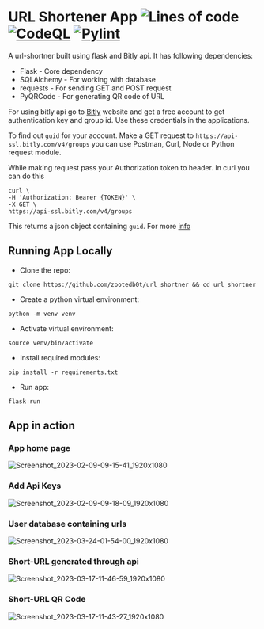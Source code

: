 # URL Shortener App ![Lines of code](https://img.shields.io/tokei/lines/github/zootedb0t/url_shortner?style=flat-square)  [![CodeQL](https://github.com/zootedb0t/url_shortner/actions/workflows/codeql.yml/badge.svg)](https://github.com/zootedb0t/url_shortner/actions/workflows/codeql.yml) [![Pylint](https://github.com/zootedb0t/url_shortner/actions/workflows/pylint.yml/badge.svg)](https://github.com/zootedb0t/url_shortner/actions/workflows/pylint.yml)

A url-shortner built using flask and Bitly api. It has following dependencies:

- Flask - Core dependency
- SQLAlchemy - For working with database
- requests - For sending GET and POST request
- PyQRCode - For generating QR code of URL

For using bitly api go to [Bitly](https://bitly.com/) website and get a free account to get authentication key and group id. Use these credentials in the applications.

To find out `guid` for your account. Make a GET request to
`https://api-ssl.bitly.com/v4/groups` you can use Postman, Curl, Node or Python request module.

While making request pass your Authorization token to header. In curl you can do this

```
curl \
-H 'Authorization: Bearer {TOKEN}' \
-X GET \
https://api-ssl.bitly.com/v4/groups
```
This returns a json object containing `guid`.
For more [info](https://dev.bitly.com/api-reference/#getGroups)

## Running App Locally
- Clone the repo:
``` 
git clone https://github.com/zootedb0t/url_shortner && cd url_shortner
```
- Create a python virtual environment:
``` 
python -m venv venv
```
- Activate virtual environment:
```
source venv/bin/activate
```
- Install required modules:
```
pip install -r requirements.txt
```
- Run app:
``` 
flask run
```

## App in action

### App home page

![Screenshot_2023-02-09-09-15-41_1920x1080](https://user-images.githubusercontent.com/62596687/217713743-eec20961-bc2d-4bf8-8cfc-c5a548e608de.png)

### Add Api Keys

![Screenshot_2023-02-09-09-18-09_1920x1080](https://user-images.githubusercontent.com/62596687/217714137-37eb9f0f-c7fa-45a5-9e3e-2b1f378593e6.png)

### User database containing urls

![Screenshot_2023-03-24-01-54-00_1920x1080](https://user-images.githubusercontent.com/62596687/227464959-4840ac87-7ebe-48ae-b7aa-4208f9ea0481.png)

### Short-URL generated through api

![Screenshot_2023-03-17-11-46-59_1920x1080](https://user-images.githubusercontent.com/62596687/225827693-0fb0b78b-46ec-4f1b-bfb0-1fa19f24beb1.png)

### Short-URL QR Code

![Screenshot_2023-03-17-11-43-27_1920x1080](https://user-images.githubusercontent.com/62596687/225827304-4635c979-2da5-46fb-98af-a4c94ce7c0a0.png)
